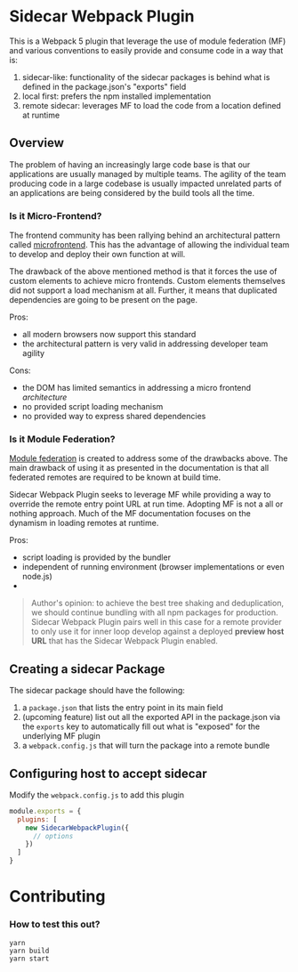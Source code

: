 # Sidecar Webpack Plugin

This is a Webpack 5 plugin that leverage the use of module federation (MF) and various conventions to easily provide and consume code in a way that is:

1. sidecar-like: functionality of the sidecar packages is behind what is defined in the package.json's "exports" field
2. local first: prefers the npm installed implementation
3. remote sidecar: leverages MF to load the code from a location defined at runtime

## Overview

The problem of having an increasingly large code base is that our applications are usually managed by multiple teams. The agility of the team producing code in a large codebase is usually impacted unrelated parts of an applications are being considered by the build tools all the time. 

### Is it Micro-Frontend?

The frontend community has been rallying behind an architectural pattern called [microfrontend](https://micro-frontends.org/). This has the advantage of allowing the individual team to develop and deploy their own function at will.

The drawback of the above mentioned method is that it forces the use of custom elements to achieve micro frontends. Custom elements themselves did not support a load mechanism at all. Further, it means that duplicated dependencies are going to be present on the page.

Pros:
* all modern browsers now support this standard
* the architectural pattern is very valid in addressing developer team agility 

Cons: 
* the DOM has limited semantics in addressing a micro frontend _architecture_
* no provided script loading mechanism
* no provided way to express shared dependencies
### Is it Module Federation?

[Module federation](https://webpack.js.org/concepts/module-federation/) is created to address some of the drawbacks above. The main drawback of using it as presented in the documentation is that all federated remotes are required to be known at build time.

Sidecar Webpack Plugin seeks to leverage MF while providing a way to override the remote entry point URL at run time. Adopting MF is not a all or nothing approach. Much of the MF documentation focuses on the dynamism in loading remotes at runtime. 

Pros:
* script loading is provided by the bundler
* independent of running environment (browser implementations or even node.js)
* 

> Author's opinion: to achieve the best tree shaking and deduplication, we should continue bundling with all npm packages for production. Sidecar Webpack Plugin pairs well in this case for a remote provider to only use it for inner loop develop against a deployed **preview host URL** that has the Sidecar Webpack Plugin enabled.

## Creating a sidecar Package

The sidecar package should have the following: 

1. a `package.json` that lists the entry point in its main field
2. (upcoming feature) list out all the exported API in the package.json via the `exports` key to automatically fill out what is "exposed" for the underlying MF plugin
3. a `webpack.config.js` that will turn the package into a remote bundle

## Configuring host to accept sidecar

Modify the `webpack.config.js` to add this plugin

```js
module.exports = {
  plugins: [
    new SidecarWebpackPlugin({
      // options
    })
  ]
}
```

# Contributing

### How to test this out?

```
yarn
yarn build
yarn start
```


